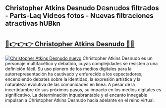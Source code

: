 ## Christopher Atkins Desnudo D𝚎sn𝚞dos filtr𝚊dos - Parts-Laq Vid𝚎os f𝚘tos - N𝚞evas filtr𝚊ciones atr𝚊ctivas hUBkn

# <h2><a href="http://mb7ta4t.tromn.icu/?c=Christopher+Atkins+Desnudo">🔗👉👉👉 Christopher Atkins Desnudo 🔗🔗</a></h2>

[![Christopher Atkins Desnudo nuevo](https://i.imgur.com/pEAQMta.gif)](http://mb7ta4t.tromn.icu/?c=Christopher+Atkins+Desnudo)
Christopher Atkins Desnudo es un personaje multifacético y debatido, cuyas complejidades se resisten a una definición fácil.  Su uso pionero de los medios digitales para la autorrepresentación ha cautivado y enfurecido a los espectadores, encendiendo debates sobre la identidad, la expresión artística y la naturaleza evolutiva de las comunidades en línea. A pesar de la incertidumbre de sus próximos pasos, su impacto en los medios digitales es significativo. La determinación inquebrantable y el encanto innegable impulsan a Christopher Atkins Desnudo hacia adelante en el reino virtual.
